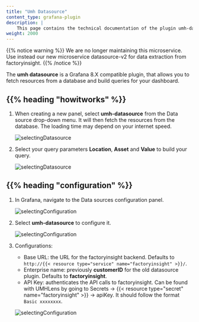 ```yaml
---
title: "Umh Datasource"
content_type: grafana-plugin
description: |
    This page contains the technical documentation of the plugin umh-datasource, which allows for easy data extraction from factoryinsight.
weight: 2000
---
```


<!-- overview -->

{{% notice warning %}}
We are no longer maintaining this microservice. Use instead our new microservice datasource-v2 for data extraction from factoryinsight.
{{% /notice %}}

The **umh datasource** is a Grafana 8.X compatible plugin, that allows you to fetch resources from a database
and build queries for your dashboard.

<!-- body -->

## {{% heading "howitworks" %}}

1. When creating a new panel, select **umh-datasource** from the Data source drop-down menu. It will then fetch the resources
   from the database. The loading time may depend on your internet speed.

   ![selectingDatasource](/images/grafana-plugins/grafanaPluginsSelectingV1.png/?width=85%)

2. Select your query parameters **Location**, **Asset** and **Value** to build your query.

   ![selectingDatasource](/images/grafana-plugins/grafanaPluginsSelectingValuesV1.png/?width=85%)

## {{% heading "configuration" %}}

1. In Grafana, navigate to the Data sources configuration panel.

   ![selectingConfiguration](/images/grafana-plugins/grafanaPluginsConfigurationPanel.png/?width=15%)

2. Select **umh-datasource** to configure it.

   ![selectingConfiguration](/images/grafana-plugins/grafanaPluginsSelectingConfiguration.png/?width=85%)
3. Configurations:
    - Base URL: the URL for the factoryinsight backend. Defaults to `http://{{< resource type="service" name="factoryinsight" >}}/`.
    - Enterprise name: previously **customerID** for the old datasource plugin. Defaults to **factoryinsight**.
    - API Key: authenticates the API calls to factoryinsight.
      Can be found with UMHLens by going to Secrets → {{< resource type="secret" name="factoryinsight" >}} → apiKey. It should follow the format `Basic xxxxxxxx`.

   ![selectingConfiguration](/images/grafana-plugins/grafanaPluginsConfiguringDatasourceV1.png/?width=85%)
